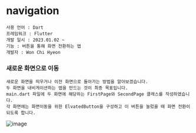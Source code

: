 # navigation
```
사용 언어 : Dart
프레임워크 : Flutter
개발 일시 : 2023.01.02 ~
기능 : 버튼을 통해 화면 전환하는 앱
개발자 : Won Chi Hyeon
```

### 새로운 화면으로 이동
```
새로운 화면을 띄우거나 이전 화면으로 돌아가는 방법을 알아보겠습니다.
두 화면을 내비게이션하는 앱을 만드는 것이 최종 목표입니다.
main.dart 파일에 두 화면에 해당하는 FirstPage와 SecondPage 클래스를 작성하였습니다.
각 화면에는 화면이동을 위한 ElvatedButton을 구성하고 이 버튼을 눌렀을 때 화면 전환이 되도록 합니다.
```
![image](https://user-images.githubusercontent.com/58906858/210201415-94b8a711-e0a3-40b3-a02f-f49294d267f6.png)
